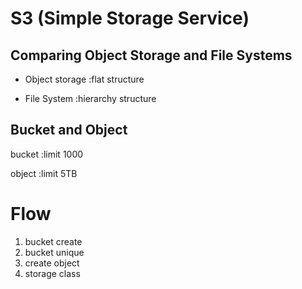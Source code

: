 # S3 (Simple Storage Service)
## Comparing Object Storage and File Systems
- Object storage
:flat structure

- File System
:hierarchy structure

## Bucket and Object
bucket
:limit 1000

object
:limit 5TB


# Flow
1. bucket create
2. bucket unique
3. create object
4. storage class
